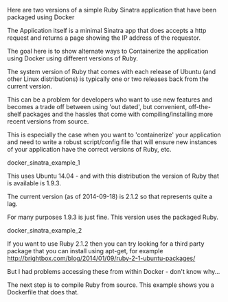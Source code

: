 Here are two versions of a simple Ruby Sinatra application that have been packaged using Docker

The Application itself is a minimal Sinatra app that does accepts a http request and returns a
page showing the IP address of the requestor.

The goal here is to show alternate ways to Containerize the application using Docker using
different versions of Ruby.

The system version of Ruby that comes with each release of Ubuntu
(and other Linux distributions) is typically one or two releases back from the current
version.

This can be a problem for developers who want to use new features and becomes
a trade off between using 'out dated', but convenient, off-the-shelf packages and the hassles that come
with compiling/installing more recent versions from source.

This is especially the case when you want to 'containerize' your application and need to
write a robust script/config file that will ensure new instances of your application have
the correct versions of Ruby, etc.



docker_sinatra_example_1

This uses Ubuntu 14.04 - and with this distribution the version of Ruby that is available is 1.9.3.

The current version (as of 2014-09-18) is 2.1.2 so that represents quite a lag.

For many purposes 1.9.3 is just fine. This version uses the packaged Ruby.



docker_sinatra_example_2

If you want to use Ruby 2.1.2 then you can try looking for a third party package that you can install
using apt-get, for example http://brightbox.com/blog/2014/01/09/ruby-2-1-ubuntu-packages/

But I had problems accessing these from within Docker - don't know why...

The next step is to compile Ruby from source. This example shows you a Dockerfile that does that.



